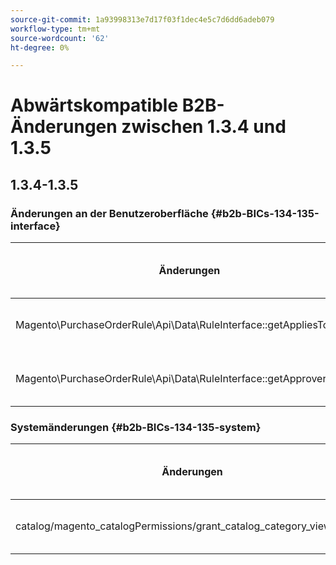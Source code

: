 ```yaml
---
source-git-commit: 1a93998313e7d17f03f1dec4e5c7d6dd6adeb079
workflow-type: tm+mt
source-wordcount: '62'
ht-degree: 0%

---
```

# Abwärtskompatible B2B-Änderungen zwischen 1.3.4 und 1.3.5

## 1.3.4-1.3.5

### Änderungen an der Benutzeroberfläche {#b2b-BICs-134-135-interface}

| Änderungen | Wie sich das geändert hat |
| --- | --- |
| Magento\PurchaseOrderRule\Api\Data\RuleInterface::getAppliesToRoleIds | [public] Rückgabetyp der Methode geändert. |
| Magento\PurchaseOrderRule\Api\Data\RuleInterface::getApproverRoleIds | [public] Rückgabetyp der Methode geändert. |

### Systemänderungen {#b2b-BICs-134-135-system}

| Änderungen | Wie sich das geändert hat |
| --- | --- |
| catalog/magento\_catalogPermissions/grant\_catalog\_category\_view\_groups | Ein Feldknoten wurde hinzugefügt |
